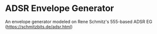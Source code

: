 # ADSR Envelope Generator

An envelope generator modeled on Rene Schmitz's 555-based ADSR EG (https://schmitzbits.de/adsr.html)
